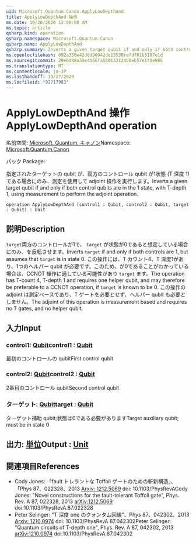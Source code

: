 ```yaml
---
uid: Microsoft.Quantum.Canon.ApplyLowDepthAnd
title: ApplyLowDepthAnd 操作
ms.date: 10/26/2020 12:00:00 AM
ms.topic: article
qsharp.kind: operation
qsharp.namespace: Microsoft.Quantum.Canon
qsharp.name: ApplyLowDepthAnd
qsharp.summary: Inverts a given target qubit if and only if both control qubits are in the 1 state, with T-depth 1, using measurement to perform the adjoint operation.
ms.openlocfilehash: 092a350e42d8d90942de13530fefd761b5187e1d
ms.sourcegitcommit: 29e0d88a30e4166fa580132124b0eb57e1f0e986
ms.translationtype: MT
ms.contentlocale: ja-JP
ms.lasthandoff: 10/27/2020
ms.locfileid: "92717983"
---
```

# <a name="applylowdepthand-operation"></a><span data-ttu-id="68fd9-102">ApplyLowDepthAnd 操作</span><span class="sxs-lookup"><span data-stu-id="68fd9-102">ApplyLowDepthAnd operation</span></span>

<span data-ttu-id="68fd9-103">名前空間: [Microsoft. Quantum. キャノン](xref:Microsoft.Quantum.Canon)</span><span class="sxs-lookup"><span data-stu-id="68fd9-103">Namespace: [Microsoft.Quantum.Canon](xref:Microsoft.Quantum.Canon)</span></span>

<span data-ttu-id="68fd9-104">パック [](https://nuget.org/packages/)</span><span class="sxs-lookup"><span data-stu-id="68fd9-104">Package: [](https://nuget.org/packages/)</span></span>


<span data-ttu-id="68fd9-105">指定されたターゲットの qubit が、両方のコントロール qubit が1状態 (T 深度 1) である場合にのみ、測定を使用して adjoint 操作を実行します。</span><span class="sxs-lookup"><span data-stu-id="68fd9-105">Inverts a given target qubit if and only if both control qubits are in the 1 state, with T-depth 1, using measurement to perform the adjoint operation.</span></span>

```qsharp
operation ApplyLowDepthAnd (control1 : Qubit, control2 : Qubit, target : Qubit) : Unit
```


## <a name="description"></a><span data-ttu-id="68fd9-106">説明</span><span class="sxs-lookup"><span data-stu-id="68fd9-106">Description</span></span>

<span data-ttu-id="68fd9-107">`target`両方のコントロールが1で、 `target` が状態が0であると想定している場合にのみ、を反転させます。</span><span class="sxs-lookup"><span data-stu-id="68fd9-107">Inverts `target` if and only if both controls are 1, but assumes that `target` is in state 0.</span></span>  <span data-ttu-id="68fd9-108">この操作には、T カウント4、T 深度1があり、1つのヘルパー qubit が必要です。このため、が0であることがわかっている場合は、CCNOT 操作に適している可能性があり `target` ます。</span><span class="sxs-lookup"><span data-stu-id="68fd9-108">The operation has T-count 4, T-depth 1 and requires one helper qubit, and may therefore be preferable to a CCNOT operation, if `target` is known to be 0.</span></span>  <span data-ttu-id="68fd9-109">この操作の adjoint は測定ベースであり、T ゲートを必要とせず、ヘルパー qubit も必要としません。</span><span class="sxs-lookup"><span data-stu-id="68fd9-109">The adjoint of this operation is measurement based and requires no T gates, and no helper qubit.</span></span>

## <a name="input"></a><span data-ttu-id="68fd9-110">入力</span><span class="sxs-lookup"><span data-stu-id="68fd9-110">Input</span></span>

### <a name="control1--qubit"></a><span data-ttu-id="68fd9-111">control1: [Qubit](xref:microsoft.quantum.lang-ref.qubit)</span><span class="sxs-lookup"><span data-stu-id="68fd9-111">control1 : [Qubit](xref:microsoft.quantum.lang-ref.qubit)</span></span>

<span data-ttu-id="68fd9-112">最初のコントロールの qubit</span><span class="sxs-lookup"><span data-stu-id="68fd9-112">First control qubit</span></span>


### <a name="control2--qubit"></a><span data-ttu-id="68fd9-113">control2: [Qubit](xref:microsoft.quantum.lang-ref.qubit)</span><span class="sxs-lookup"><span data-stu-id="68fd9-113">control2 : [Qubit](xref:microsoft.quantum.lang-ref.qubit)</span></span>

<span data-ttu-id="68fd9-114">2番目のコントロール qubit</span><span class="sxs-lookup"><span data-stu-id="68fd9-114">Second control qubit</span></span>


### <a name="target--qubit"></a><span data-ttu-id="68fd9-115">ターゲット: [Qubit](xref:microsoft.quantum.lang-ref.qubit)</span><span class="sxs-lookup"><span data-stu-id="68fd9-115">target : [Qubit](xref:microsoft.quantum.lang-ref.qubit)</span></span>

<span data-ttu-id="68fd9-116">ターゲット補助 qubit;状態は0である必要があります</span><span class="sxs-lookup"><span data-stu-id="68fd9-116">Target auxiliary qubit; must be in state 0</span></span>



## <a name="output--unit"></a><span data-ttu-id="68fd9-117">出力: [単位](xref:microsoft.quantum.lang-ref.unit)</span><span class="sxs-lookup"><span data-stu-id="68fd9-117">Output : [Unit](xref:microsoft.quantum.lang-ref.unit)</span></span>



## <a name="references"></a><span data-ttu-id="68fd9-118">関連項目</span><span class="sxs-lookup"><span data-stu-id="68fd9-118">References</span></span>

- <span data-ttu-id="68fd9-119">Cody Jones: 「fault トレラントな Toffoli ゲートのための斬新構造」、「Phys 87、022328、2013 [Arxiv: 1212.5069](https://arxiv.org/abs/1212.5069) doi: 10.1103/PhysRevA</span><span class="sxs-lookup"><span data-stu-id="68fd9-119">Cody Jones: "Novel constructions for the fault-tolerant Toffoli gate", Phys. Rev. A 87, 022328, 2013 [arXiv:1212.5069](https://arxiv.org/abs/1212.5069) doi:10.1103/PhysRevA.87.022328</span></span>
- <span data-ttu-id="68fd9-120">Peter Selinger: "T 深度 one のクォンタム回線"、Phys 87、042302、2013 [Arxiv: 1210.0974](https://arxiv.org/abs/1210.0974) doi: 10.1103/PhysRevA 87.042302</span><span class="sxs-lookup"><span data-stu-id="68fd9-120">Peter Selinger: "Quantum circuits of T-depth one", Phys. Rev. A 87, 042302, 2013 [arXiv:1210.0974](https://arxiv.org/abs/1210.0974) doi:10.1103/PhysRevA.87.042302</span></span>